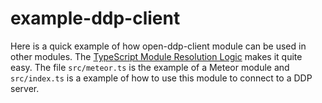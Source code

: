 # example-ddp-client

Here is a quick example of how open-ddp-client module can be used in other modules. The [TypeScript Module Resolution Logic](https://www.typescriptlang.org/docs/handbook/module-resolution.html) makes it quite easy. 
The file `src/meteor.ts` is the example of a Meteor module and `src/index.ts` is a example of how to use this module to connect to a DDP server. 
